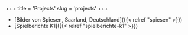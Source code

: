 +++
title = 'Projects'
slug = 'projects'
+++

- [Bilder von Spiesen, Saarland, Deutschland]({{< relref "spiesen" >}})
- [Spielberichte K1]({{< relref "spielberichte-k1" >}})
